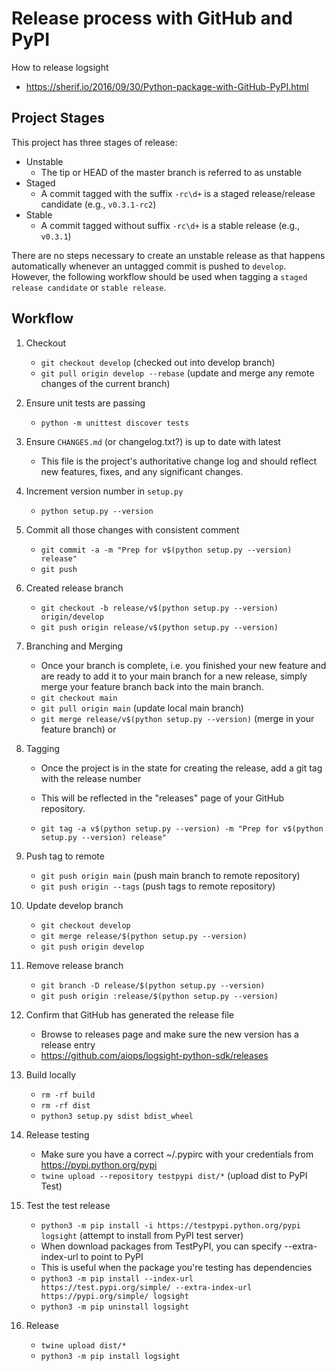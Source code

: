 
Release process with GitHub and PyPI
====================================

How to release logsight

+ https://sherif.io/2016/09/30/Python-package-with-GitHub-PyPI.html

Project Stages
--------------

This project has three stages of release:

+ Unstable
    + The tip or HEAD of the master branch is referred to as unstable
+ Staged
    + A commit tagged with the suffix `-rc\d+` is a staged release/release candidate (e.g., `v0.3.1-rc2`)
+ Stable
    + A commit tagged without suffix `-rc\d+` is a stable release (e.g., `v0.3.1`)

There are no steps necessary to create an unstable release as that happens automatically whenever an untagged commit is pushed to `develop`.
However, the following workflow should be used when tagging a `staged release candidate` or `stable release`.


Workflow
--------

1. Checkout

    + `git checkout develop` (checked out into develop branch)
    + `git pull origin develop --rebase` (update and merge any remote changes of the current branch)

2. Ensure unit tests are passing

    + `python -m unittest discover tests`

3. Ensure `CHANGES.md` (or changelog.txt?) is up to date with latest

    + This file is the project's authoritative change log and should reflect new features, fixes, and any significant changes.

4. Increment version number in `setup.py`

    + `python setup.py --version`

5. Commit all those changes with consistent comment

    + `git commit -a -m "Prep for v$(python setup.py --version) release"`
    + `git push`

6. Created release branch

    + `git checkout -b release/v$(python setup.py --version) origin/develop`
    + `git push origin release/v$(python setup.py --version)` 

7. Branching and Merging

    + Once your branch is complete, i.e. you finished your new feature and are ready to add it to your main branch for a new release, simply merge your feature branch back into the main branch.
    + `git checkout main`
    + `git pull origin main` (update local main branch)
    + `git merge release/v$(python setup.py --version)` (merge in your feature branch) or

8. Tagging
    + Once the project is in the state for creating the release, add a git tag with the release number
    + This will be reflected in the "releases" page of your GitHub repository.
    
    + `git tag -a v$(python setup.py --version) -m "Prep for v$(python setup.py --version) release"`

9. Push tag to remote

    + `git push origin main` (push main branch to remote repository)
    + `git push origin --tags` (push tags to remote repository)
   
10. Update develop branch

    + `git checkout develop`
    + `git merge release/$(python setup.py --version)`
    + `git push origin develop`

11. Remove release branch

    + `git branch -D release/$(python setup.py --version)`
    + `git push origin :release/$(python setup.py --version)`

12. Confirm that GitHub has generated the release file

     + Browse to releases page and make sure the new version has a release entry
     + https://github.com/aiops/logsight-python-sdk/releases

13. Build locally

     + `rm -rf build`
     + `rm -rf dist`
     + `python3 setup.py sdist bdist_wheel`

14. Release testing

    + Make sure you have a correct ~/.pypirc with your credentials from https://pypi.python.org/pypi
    + `twine upload --repository testpypi dist/*` (upload dist to PyPI Test)

15. Test the test release

    + `python3 -m pip install -i https://testpypi.python.org/pypi logsight` (attempt to install from PyPI test server)
    + When download packages from TestPyPI, you can specify --extra-index-url to point to PyPI
    + This is useful when the package you're testing has dependencies
    + `python3 -m pip install --index-url https://test.pypi.org/simple/ --extra-index-url https://pypi.org/simple/ logsight`
    + `python3 -m pip uninstall logsight`

16. Release

    + `twine upload dist/*`
    + `python3 -m pip install logsight`
    